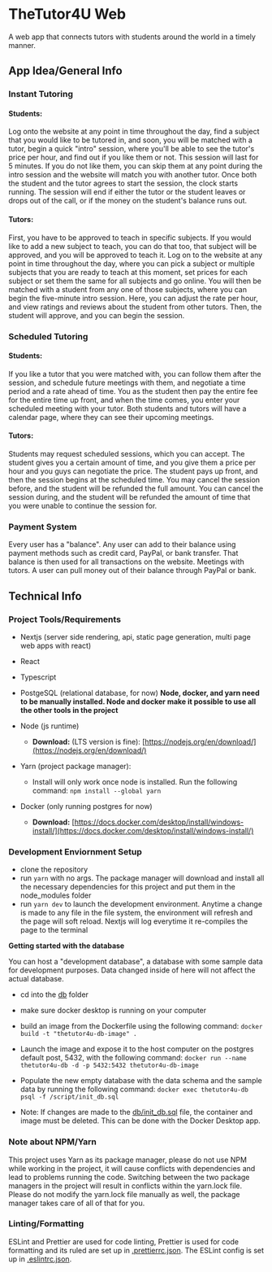 # TheTutor4U Web

A web app that connects tutors with students around the world in a timely manner.

## App Idea/General Info

### **Instant Tutoring**

#### **Students:**

Log onto the website at any point in time throughout the day, find a subject that you would like to be tutored in, and soon, you will be matched with a tutor, begin a quick "intro" session, where you'll be able to see the tutor's price per hour, and find out if you like them or not. This session will last for 5 minutes. If you do not like them, you can skip them at any point during the intro session and the website will match you with another tutor. Once both the student and the tutor agrees to start the session, the clock starts running. The session will end if either the tutor or the student leaves or drops out of the call, or if the money on the student's balance runs out.

#### **Tutors:**

First, you have to be approved to teach in specific subjects. If you would like to add a new subject to teach, you can do that too, that subject will be approved, and you will be approved to teach it. Log on to the website at any point in time throughout the day, where you can pick a subject or multiple subjects that you are ready to teach at this moment, set prices for each subject or set them the same for all subjects and go online. You will then be matched with a student from any one of those subjects, where you can begin the five-minute intro session. Here, you can adjust the rate per hour, and view ratings and reviews about the student from other tutors. Then, the student will approve, and you can begin the session.

### **Scheduled Tutoring**

#### **Students:**

If you like a tutor that you were matched with, you can follow them after the session, and schedule future meetings with them, and negotiate a time period and a rate ahead of time. You as the student then pay the entire fee for the entire time up front, and when the time comes, you enter your scheduled meeting with your tutor. Both students and tutors will have a calendar page, where they can see their upcoming meetings.

#### **Tutors:**

Students may request scheduled sessions, which you can accept. The student gives you a certain amount of time, and you give them a price per hour and you guys can negotiate the price. The student pays up front, and then the session begins at the scheduled time. You may cancel the session before, and the student will be refunded the full amount. You can cancel the session during, and the student will be refunded the amount of time that you were unable to continue the session for.

### **Payment System**

Every user has a "balance". Any user can add to their balance using payment methods such as credit card, PayPal, or bank transfer. That balance is then used for all transactions on the website. Meetings with tutors. A user can pull money out of their balance through PayPal or bank.

## Technical Info

### **Project Tools/Requirements**

-   Nextjs (server side rendering, api, static page generation, multi page web apps with react)
-   React
-   Typescript
-   PostgeSQL (relational database, for now)
    **Node, docker, and yarn need to be manually installed. Node and docker make it possible to use all the other tools in the project**

-   Node (js runtime)
    -   **Download:** (LTS version is fine): [https://nodejs.org/en/download/](https://nodejs.org/en/download/)
-   Yarn (project package manager):
    -   Install will only work once node is installed. Run the following command: `npm install --global yarn`
-   Docker (only running postgres for now)
    -   **Download:** [https://docs.docker.com/desktop/install/windows-install/](https://docs.docker.com/desktop/install/windows-install/)

### **Development Enviornment Setup**

-   clone the repository
-   run `yarn` with no args. The package manager will download and install all the necessary dependencies for this project and put them in the node_modules folder
-   run `yarn dev` to launch the development environment. Anytime a change is made to any file in the file system, the environment will refresh and the page will soft reload. Nextjs will log everytime it re-compiles the page to the terminal

**Getting started with the database**

You can host a "development database", a database with some sample data for development purposes. Data changed inside of here will not affect the actual database.

-   cd into the [db](./db/) folder

-   make sure docker desktop is running on your computer

-   build an image from the Dockerfile using the following command: `docker build -t "thetutor4u-db-image" .`

-   Launch the image and expose it to the host computer on the postgres default post, 5432, with the following command: `docker run --name thetutor4u-db -d -p 5432:5432 thetutor4u-db-image`

-   Populate the new empty database with the data schema and the sample data by running the following command: `docker exec thetutor4u-db psql -f /script/init_db.sql`
-   Note: If changes are made to the [db/init_db.sql](db/init_db.sql) file, the container and image must be deleted. This can be done with the Docker Desktop app.

### Note about NPM/Yarn

This project uses Yarn as its package manager, please do not use NPM while working in the project, it will cause conflicts with dependencies and lead to problems running the code. Switching between the two package managers in the project will result in conflicts within the yarn.lock file. Please do not modify the yarn.lock file manually as well, the package manager takes care of all of that for you.

### Linting/Formatting

ESLint and Prettier are used for code linting, Prettier is used for code formatting and its ruled are set up in [.prettierrc.json](./.prettierrc.json). The ESLint config is set up in [.eslintrc.json](./.eslintrc.json).

